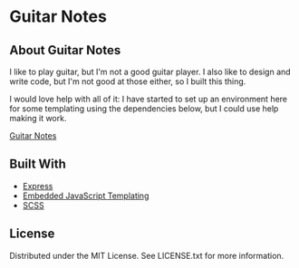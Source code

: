 # Guitar Notes

## About Guitar Notes
I like to play guitar, but I'm not a good guitar player. I also like to design and write code, but I'm not good at those either, so I built this thing.

I would love help with all of it: I have started to set up an environment here for some templating using the dependencies below, but I could use help making it work.

[Guitar Notes](https://cdfournier.github.io/guitar-notes/public/grid.html)

## Built With
- [Express](https://expressjs.com/)
- [Embedded JavaScript Templating](https://ejs.co/)
- [SCSS](https://sass-lang.com/documentation/syntax)

## License
Distributed under the MIT License. See LICENSE.txt for more information.
